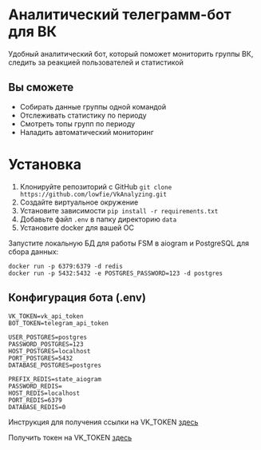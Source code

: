 # Аналитический телеграмм-бот для ВК

Удобный аналитический бот, который поможет мониторить группы ВК, следить за реакцией пользователей и статистикой

## Вы сможете
- Собирать данные группы одной командой 
- Отслеживать статистику по периоду
- Смотреть топы групп по периоду
- Наладить автоматический мониторинг

# Установка
1. Клонируйте репозиторий с GitHub `git clone https://github.com/lowfie/VkAnalyzing.git`
2. Создайте виртуальное окружение
3. Установите зависимости `pip install -r requirements.txt`
4. Добавьте файл `.env` в папку директорию `data`
5. Установите docker для вашей ОС

Запустите локальную БД для работы FSM в aiogram и PostgreSQL для сбора данных:
```
docker run -p 6379:6379 -d redis
docker run -p 5432:5432 -e POSTGRES_PASSWORD=123 -d postgres
```

## Конфигурация бота (.env)
```
VK_TOKEN=vk_api_token
BOT_TOKEN=telegram_api_token

USER_POSTGRES=postgres
PASSWORD_POSTGRES=123
HOST_POSTGRES=localhost
PORT_POSTGRES=5432
DATABASE_POSTGRES=postgres

PREFIX_REDIS=state_aiogram
PASSWORD_REDIS=
HOST_REDIS=localhost
PORT_REDIS=6379
DATABASE_REDIS=0
```

Инструкция для получения ссылки на VK_TOKEN [здесь](https://dvmn.org/encyclopedia/qna/63/kak-poluchit-token-polzovatelja-dlja-vkontakte/)

Получить токен на VK_TOKEN [здесь](https://dev.vk.com/)

